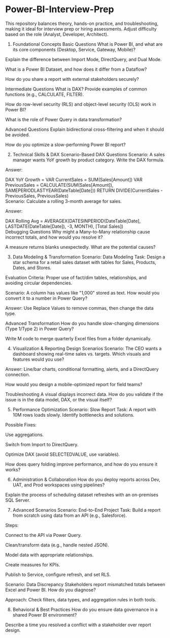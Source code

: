 # Power-BI-Interview-Prep
This repository balances theory, hands-on practice, and troubleshooting, making it ideal for interview prep or hiring assessments. Adjust difficulty based on the role (Analyst, Developer, Architect).

1. Foundational Concepts
Basic Questions
What is Power BI, and what are its core components (Desktop, Service, Gateway, Mobile)?

Explain the difference between Import Mode, DirectQuery, and Dual Mode.

What is a Power BI Dataset, and how does it differ from a Dataflow?

How do you share a report with external stakeholders securely?

Intermediate Questions
What is DAX? Provide examples of common functions (e.g., CALCULATE, FILTER).

How do row-level security (RLS) and object-level security (OLS) work in Power BI?

What is the role of Power Query in data transformation?

Advanced Questions
Explain bidirectional cross-filtering and when it should be avoided.

How do you optimize a slow-performing Power BI report?

2. Technical Skills & DAX
Scenario-Based DAX Questions
Scenario: A sales manager wants YoY growth by product category. Write the DAX formula.

Answer:

DAX
YoY Growth = 
VAR CurrentSales = SUM(Sales[Amount])
VAR PreviousSales = CALCULATE(SUM(Sales[Amount]), SAMEPERIODLASTYEAR(DateTable[Date]))
RETURN DIVIDE(CurrentSales - PreviousSales, PreviousSales)  
Scenario: Calculate a rolling 3-month average for sales.

Answer:

DAX
Rolling Avg = 
AVERAGEX(DATESINPERIOD(DateTable[Date], LASTDATE(DateTable[Date]), -3, MONTH), [Total Sales])  
Debugging Questions
Why might a Many-to-Many relationship cause incorrect totals, and how would you resolve it?

A measure returns blanks unexpectedly. What are the potential causes?

3. Data Modeling & Transformation
Scenario: Data Modeling
Task: Design a star schema for a retail sales dataset with tables for Sales, Products, Dates, and Stores.

Evaluation Criteria: Proper use of fact/dim tables, relationships, and avoiding circular dependencies.

Scenario: A column has values like "1,000" stored as text. How would you convert it to a number in Power Query?

Answer: Use Replace Values to remove commas, then change the data type.

Advanced Transformation
How do you handle slow-changing dimensions (Type 1/Type 2) in Power Query?

Write M code to merge quarterly Excel files from a folder dynamically.

4. Visualization & Reporting
Design Scenarios
Scenario: The CEO wants a dashboard showing real-time sales vs. targets. Which visuals and features would you use?

Answer: Line/bar charts, conditional formatting, alerts, and a DirectQuery connection.

How would you design a mobile-optimized report for field teams?

Troubleshooting
A visual displays incorrect data. How do you validate if the issue is in the data model, DAX, or the visual itself?

5. Performance Optimization
Scenario: Slow Report
Task: A report with 10M rows loads slowly. Identify bottlenecks and solutions.

Possible Fixes:

Use aggregations.

Switch from Import to DirectQuery.

Optimize DAX (avoid SELECTEDVALUE, use variables).

How does query folding improve performance, and how do you ensure it works?

6. Administration & Collaboration
How do you deploy reports across Dev, UAT, and Prod workspaces using pipelines?

Explain the process of scheduling dataset refreshes with an on-premises SQL Server.

7. Advanced Scenarios
Scenario: End-to-End Project
Task: Build a report from scratch using data from an API (e.g., Salesforce).

Steps:

Connect to the API via Power Query.

Clean/transform data (e.g., handle nested JSON).

Model data with appropriate relationships.

Create measures for KPIs.

Publish to Service, configure refresh, and set RLS.

Scenario: Data Discrepancy
Stakeholders report mismatched totals between Excel and Power BI. How do you diagnose?

Approach: Check filters, data types, and aggregation rules in both tools.

8. Behavioral & Best Practices
How do you ensure data governance in a shared Power BI environment?

Describe a time you resolved a conflict with a stakeholder over report design.
